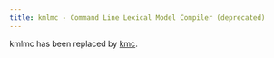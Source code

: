 ```yaml
---
title: kmlmc - Command Line Lexical Model Compiler (deprecated)
---
```


kmlmc has been replaced by [kmc](../reference/kmc).
